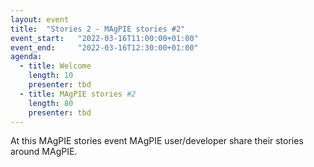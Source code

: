 ```yaml
---
layout: event
title:  "Stories 2 - MAgPIE stories #2"
event_start:   "2022-03-16T11:00:00+01:00"
event_end:     "2022-03-16T12:30:00+01:00"
agenda:
  - title: Welcome
    length: 10
    presenter: tbd
  - title: MAgPIE stories #2
    length: 80
    presenter: tbd
---
```


At this MAgPIE stories event MAgPIE user/developer share their stories
around MAgPIE.
